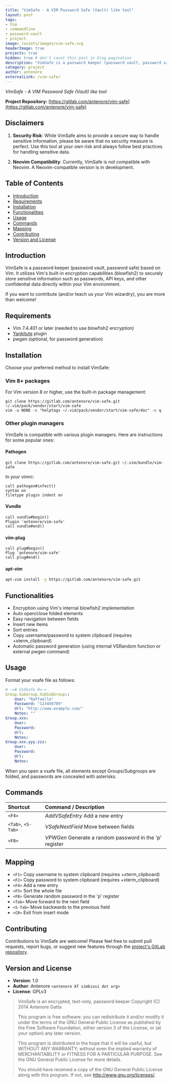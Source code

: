 ```yaml
---
title: "VimSafe - A VIM Password Safe (Vault) like tool"
layout: post
tags:
- Vim
- commandline
- password-vault
- project
image: /assets/images/vim-safe.svg
headerImage: true
projects: true
hidden: true # don't count this post in blog pagination
description: "VimSafe is a password keeper (password vault, password safe, ...) based on Vim."
category: project
author: antenore
externalLink: /vim-safe/
---
```


*VimSafe - A VIM Password Safe (Vault) like tool*

**Project Repository:** [https://gitlab.com/antenore/vim-safe](https://gitlab.com/antenore/vim-safe)

## Disclaimers

1. **Security Risk**: While VimSafe aims to provide a secure way to handle sensitive information, please be aware that no security measure is perfect. Use this tool at your own risk and always follow best practices for handling sensitive data.

2. **Neovim Compatibility**: Currently, VimSafe is not compatible with Neovim. A Neovim-compatible version is in development.

## Table of Contents

- [Introduction](#introduction)
- [Requirements](#requirements)
- [Installation](#installation)
- [Functionalities](#functionalities)
- [Usage](#usage)
- [Commands](#commands)
- [Mapping](#mapping)
- [Contributing](#contributing)
- [Version and License](#version-and-license)

## Introduction

VimSafe is a password keeper (password vault, password safe) based on Vim. It utilizes Vim's built-in encryption capabilities (blowfish2) to securely store sensitive information such as passwords, API keys, and other confidential data directly within your Vim environment.

If you want to contribute (and/or teach us your Vim wizardry), you are more than welcome!

## Requirements

- Vim 7.4.401 or later (needed to use blowfish2 encryption)
- [Yankitute](https://github.com/someboddy/yankitute) plugin
- pwgen (optional, for password generation)

## Installation

Choose your preferred method to install VimSafe:

### Vim 8+ packages

For Vim version 8 or higher, use the built-in package management:

```shell
git clone https://gitlab.com/antenore/vim-safe.git ~/.vim/pack/vendor/start/vim-safe
vim -u NONE -c "helptags ~/.vim/pack/vendor/start/vim-safe/doc" -c q
```

### Other plugin managers

VimSafe is compatible with various plugin managers. Here are instructions for some popular ones:

#### Pathogen

```shell
git clone https://gitlab.com/antenore/vim-safe.git ~/.vim/bundle/vim-safe
```

In your vimrc:

```vim
call pathogen#infect()
syntax on
filetype plugin indent on
```

#### Vundle

```vim
call vundle#begin()
Plugin 'antenore/vim-safe'
call vundle#end()
```

#### vim-plug

```vim
call plug#begin()
Plug 'antenore/vim-safe'
call plug#end()
```

#### apt-vim

```bash
apt-vim install -y https://gitlab.com/antenore/vim-safe.git
```

## Functionalities

- Encryption using Vim's internal blowfish2 implementation
- Auto open/close folded elements
- Easy navigation between fields
- Insert new items
- Sort entries
- Copy username/password to system clipboard (requires +xterm_clipboard)
- Automatic password generation (using internal VSRandom function or external pwgen command)

## Usage

Format your vsafe file as follows:

```yml
# -=# VimSafe #=->
Group.SubGroup.SubSubGroup::
    User: "Raffaello"
    Password: "123456789"
    Url: "http://www.example.com/"
    Notes: ""
Group.xxx:
    User:
    Password:
    Url:
    Notes:
Group.xxx.yyy.zzz:
    User:
    Password:
    Url:
    Notes:
```

When you open a vsafe file, all elements except Groups/Subgroups are folded, and passwords are concealed with asterisks.

## Commands

| Shortcut           | Command / Description                                   |
| :----------------- | :------------------------------------------------------ |
| `<F4>`             | *AddVSafeEntry* Add a new entry                         |
| `<Tab>`, `<S-Tab>` | *VSafeNextField* Move between fields                    |
| `<F8>`             | *VPWGen* Generate a random password in the 'p' register |

## Mapping

- `<F1>` Copy username to system clipboard (requires +xterm_clipboard)
- `<F2>` Copy password to system clipboard (requires +xterm_clipboard)
- `<F4>` Add a new entry
- `<F5>` Sort the whole file
- `<F8>` Generate random password in the 'p' register
- `<Tab>` Move forward to the next field
- `<S-Tab>` Move backwards to the previous field
- `<CR>` Exit from insert mode

## Contributing

Contributions to VimSafe are welcome! Please feel free to submit pull requests, report bugs, or suggest new features through the [project's GitLab repository](https://gitlab.com/antenore/vim-safe).

## Version and License

- **Version**: 1.0
- **Author**: Antenore `<antenore AT simbiosi dot org>`
- **License**: GPLv3

> VimSafe is an encrypted, text-only, password keeper
> Copyright (C) 2014 Antenore Gatta
>
> This program is free software: you can redistribute it and/or modify
> it under the terms of the GNU General Public License as published by
> the Free Software Foundation, either version 3 of the License, or
> (at your option) any later version.
>
> This program is distributed in the hope that it will be useful,
> but WITHOUT ANY WARRANTY; without even the implied warranty of
> MERCHANTABILITY or FITNESS FOR A PARTICULAR PURPOSE. See the
> GNU General Public License for more details.
>
> You should have received a copy of the GNU General Public License
> along with this program. If not, see <http://www.gnu.org/licenses/>.